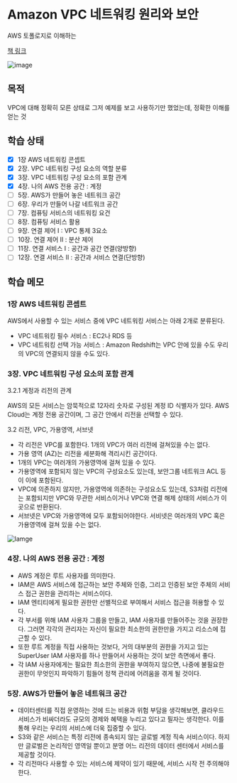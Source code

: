 # Amazon VPC 네트워킹 원리와 보안

AWS 토폴로지로 이해하는

[책 링크](https://product.kyobobook.co.kr/detail/S000001805099)

![image](https://github.com/junah201/junah201/assets/75025529/4492c653-2b5f-4d75-93e6-bc792f6cab60)

## 목적

VPC에 대해 정확히 모른 상태로 그저 예제를 보고 사용하기만 했었는데, 정확한 이해를 얻는 것

## 학습 상태

- [x] 1장 AWS 네트워킹 콘셉트
- [x] 2장. VPC 네트워킹 구성 요소의 역할 분류
- [x] 3장. VPC 네트워킹 구성 요소의 포함 관계
- [x] 4장. 나의 AWS 전용 공간 : 계정
- [ ] 5장. AWS가 만들어 놓은 네트워크 공간
- [ ] 6장. 우리가 만들어 나갈 네트워크 공간
- [ ] 7장. 컴퓨팅 서비스의 네트워킹 요건
- [ ] 8장. 컴퓨팅 서비스 활용
- [ ] 9장. 연결 제어 I : VPC 통제 3요소
- [ ] 10장. 연결 제어 II : 분산 제어
- [ ] 11장. 연결 서비스 I : 공간과 공간 연결(양방향)
- [ ] 12장. 연결 서비스 II : 공간과 서비스 연결(단방향)

## 학습 메모

### 1장 AWS 네트워킹 콘셉트

AWS에서 사용할 수 있는 서비스 중에 VPC 네트워킹 서비스는 아래 2개로 분류된다.

- VPC 네트워킹 필수 서비스 : EC2나 RDS 등
- VPC 네트워킹 선택 가능 서비스 : Amazon Redshift는 VPC 안에 있을 수도 우리의 VPC의 연결되지 않을 수도 있다.

### 3장. VPC 네트워킹 구성 요소의 포함 관계

3.2.1 계정과 리전의 관계

AWS의 모든 서비스는 암묵적으로 12자리 숫자로 구성된 계정 ID 식별자가 있다.
AWS Cloud는 계정 전용 공간이며, 그 공간 안에서 리전을 선택할 수 있다.

3.2 리전, VPC, 가용영역, 서브넷

- 각 리전은 VPC를 포함한다. 1개의 VPC가 여러 리전에 걸쳐있을 수는 없다.
- 가용 영역 (AZ)는 리전을 세분화해 격리시킨 공간이다.
- 1개의 VPC는 여러개의 가용영역에 걸쳐 있을 수 있다.
- 가용영역에 포함되지 않는 VPC의 구성요소도 있는데, 보안그룹 네트워크 ACL 등이 이에 포함된다.
- VPC에 의존하지 않지만, 가용영역에 의존하는 구성요소도 있는데, S3처럼 리전에는 포함되지만 VPC와 무관한 서비스이거나 VPC와 연결 해제 상태의 서비스가 이곳으로 반환된다.
- 서브넷은 VPC와 가용영역에 모두 포함되어야한다. 서비넷은 여러개의 VPC 혹은 가용영역에 걸쳐 있을 수는 없다.

![Iamge](https://velog.velcdn.com/images/kma95278/post/1ee99d73-d39b-469c-a956-9632da7e0522/image.png)

### 4장. 나의 AWS 전용 공간 : 계정

- AWS 계정은 루트 사용자를 의미한다.
- IAM은 AWS 서비스에 접근하는 보안 주체와 인증, 그리고 인증된 보안 주체의 서비스 접근 권한을 관리하는 서비스이다.
- IAM 엔티티에게 필요한 권한만 선별적으로 부여해서 서비스 접근을 허용할 수 있다.
- 각 부서를 위해 IAM 사용자 그룹을 만들고, IAM 사용자를 만들어주는 것을 권장한다. 그러면 각각의 관리자는 자신이 필요한 최소한의 권한만을 가지고 리소스에 접근할 수 있다.
- 또한 루트 계정을 직접 사용하는 것보다, 거의 대부분의 권한을 가지고 있는 SuperUser IAM 사용자를 하나 만들어서 사용하는 것이 보안 측면에서 좋다.
- 각 IAM 사용자에게는 필요한 최소한의 권한을 부여하지 않으면, 나중에 불필요한 권한이 무엇인지 파악하기 힘들어 정책 관리에 어려움을 겪게 될 것이다.

### 5장. AWS가 만들어 놓은 네트워크 공간

- 데이터센터를 직접 운영하는 것에 드는 비용과 위험 부담을 생각해보면, 클라우드 서비스가 비싸더라도 규모의 경제와 혜택을 누리고 있다고 필자는 생각한다. 이를 통해 우리는 우리의 서비스에 더욱 집중할 수 있다.
- S3와 같은 서비스는 특정 리전에 종속되지 않는 글로벌 계정 직속 서비스이다. 하지만 글로벌은 논리적인 영역일 뿐이고 분명 어느 리전의 데이터 센터에서 서비스를 제공할 것이다.
- 각 리전마다 사용할 수 있는 서비스에 제약이 있기 때문에, 서비스 시작 전 주의해야한다.
